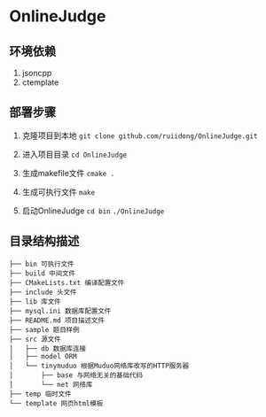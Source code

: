 OnlineJudge
===========================

## 环境依赖
1. jsoncpp
2. ctemplate

## 部署步骤
1. 克隆项目到本地
   ```git clone github.com/ruiidong/OnlineJudge.git```

2. 进入项目目录
	```cd OnlineJudge```

3. 生成makefile文件
	```cmake .```

4. 生成可执行文件
	```make```

5. 启动OnlineJudge
	```cd bin```
	```./OnlineJudge```

## 目录结构描述
	├── bin 可执行文件
	├── build 中间文件
	├── CMakeLists.txt 编译配置文件
	├── include 头文件
	├── lib 库文件
	├── mysql.ini 数据库配置文件
	├── README.md 项目描述文件
	├── sample 题目样例
	├── src 源文件
	│   ├── db 数据库连接
	│   ├── model ORM
	│   └── tinymuduo 根据Muduo网络库改写的HTTP服务器
	│		├── base 与网络无关的基础代码
	│		└── net 网络库
	├── temp 临时文件
	└── template 网页html模板